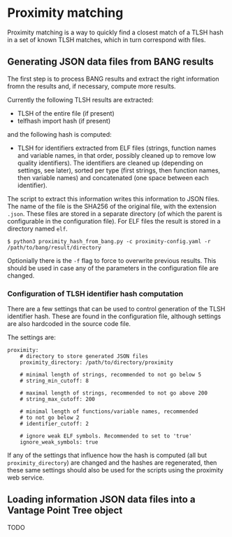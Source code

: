 # Proximity matching

Proximity matching is a way to quickly find a closest match of a TLSH hash in
a set of known TLSH matches, which in turn correspond with files.

## Generating JSON data files from BANG results

The first step is to process BANG results and extract the right information
fromn the results and, if necessary, compute more results.

Currently the following TLSH results are extracted:

* TLSH of the entire file (if present)
* telfhash import hash (if present)

and the following hash is computed:

* TLSH for identifiers extracted from ELF files (strings, function names and
variable names, in that order, possibly cleaned up to remove low quality
identifiers). The identifiers are cleaned up (depending on settings, see
later), sorted per type (first strings, then function names, then variable
names) and concatenated (one space between each identifier).

The script to extract this information writes this information to JSON files.
The name of the file is the SHA256 of the original file, with the extension
`.json`. These files are stored in a separate directory (of which the parent is
configurable in the configuration file). For ELF files the result is stored in
a directory named `elf`.


```console
$ python3 proximity_hash_from_bang.py -c proximity-config.yaml -r /path/to/bang/result/directory
```

Optionially there is the `-f` flag to force to overwrite previous results. This
should be used in case any of the parameters in the configuration file are
changed.

### Configuration of TLSH identifier hash computation

There are a few settings that can be used to control generation of the TLSH
identifier hash. These are found in the configuration file, although settings
are also hardcoded in the source code file.

The settings are:

```
proximity:
    # directory to store generated JSON files
    proximity_directory: /path/to/directory/proximity

    # minimal length of strings, recommended to not go below 5
    # string_min_cutoff: 8

    # maximal length of strings, recommended to not go above 200
    # string_max_cutoff: 200

    # minimal length of functions/variable names, recommended
    # to not go below 2
    # identifier_cutoff: 2

    # ignore weak ELF symbols. Recommended to set to 'true'
    ignore_weak_symbols: true
```

If any of the settings that influence how the hash is computed (all but
`proximity_directory`) are changed and the hashes are regenerated, then these
same settings should also be used for the scripts using the proximity web
service.

## Loading information JSON data files into a Vantage Point Tree object

TODO
